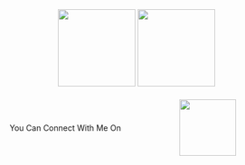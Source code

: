 <div align="center">
    <img height="137px" src="https://github-readme-stats.vercel.app/api?username=morheus9&hide_title=false&hide_border=true&show_icons=true&include_all_commits=true&count_private=true&line_height=21&theme=react" />
    <img height="137px" src="https://github-readme-stats.vercel.app/api/top-langs/?username=morheus9&hide=html&hide_title=false&hide_border=true&layout=compact&langs_count=8&theme=react&card_width=382px" />
</div>

<div style="display: flex; justify-content: center; align-items: center; margin-top: 20px;">
    <div style="flex: 1; text-align: center;">
        <p>You Can Connect With Me On</p>
    </div>
    <div style="flex: 1; text-align: center;">
        <img height="100px" width="100px" src="https://avatars.githubusercontent.com/u/68808419?v=4" />
    </div>
</div>

